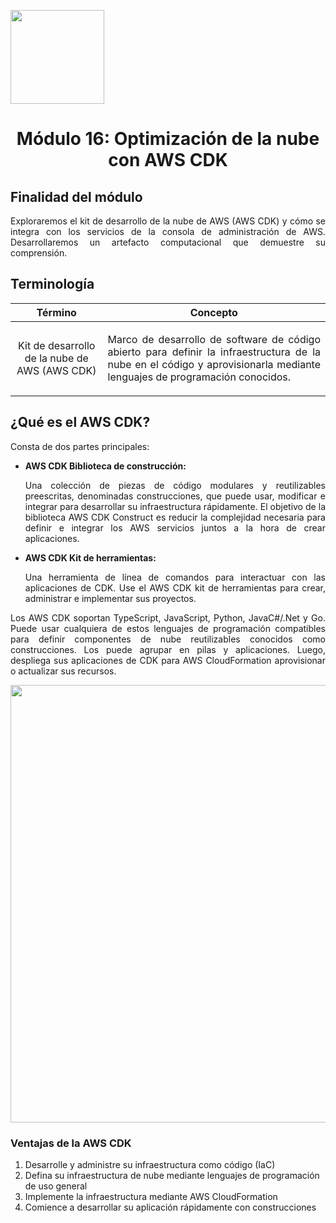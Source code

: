 <p align="left">
  <img src="https://semanadelcannabis.cayetano.edu.pe/assets/img/logo-upch.png" width="150">
  <h1 align="center">Módulo 16: Optimización de la nube con AWS CDK</h1>
</p>

## Finalidad del módulo
<p align="justify">
Exploraremos el kit de desarrollo de la nube de AWS (AWS CDK) y cómo se integra con los servicios de la consola de administración de AWS. Desarrollaremos un artefacto computacional que demuestre su comprensión.</p>

## Terminología
| Término  | Concepto  |
| :------------: | :------------: |
| Kit de desarrollo de la nube de AWS (AWS CDK)  | <p align="justify">Marco de desarrollo de software de código abierto para definir la infraestructura de la nube en el código y aprovisionarla mediante lenguajes de programación conocidos.</p>  |

## ¿Qué es el AWS CDK?
Consta de dos partes principales:

- **AWS CDK Biblioteca de construcción:** <p align="justify">Una colección de piezas de código modulares y reutilizables preescritas, denominadas construcciones, que puede usar, modificar e integrar para desarrollar su infraestructura rápidamente. El objetivo de la biblioteca AWS CDK Construct es reducir la complejidad necesaria para definir e integrar los AWS servicios juntos a la hora de crear aplicaciones.</p>

- **AWS CDK Kit de herramientas:** <p align="justify">Una herramienta de línea de comandos para interactuar con las aplicaciones de CDK. Use el AWS CDK kit de herramientas para crear, administrar e implementar sus proyectos.</p>

<p align="justify">
Los AWS CDK soportan TypeScript, JavaScript, Python, JavaC#/.Net y Go. Puede usar cualquiera de estos lenguajes de programación compatibles para definir componentes de nube reutilizables conocidos como construcciones. Los puede agrupar en pilas y aplicaciones. Luego, despliega sus aplicaciones de CDK para AWS CloudFormation aprovisionar o actualizar sus recursos.</p>

<p align= "center">
  <img src="https://github.com/EdwinJaraOFC/CDRPersonal/assets/150296803/7992aecb-ce66-4dcd-9678-2cc877b64a9a" width="700">
</p>

### Ventajas de la AWS CDK

1. Desarrolle y administre su infraestructura como código (IaC)
2. Defina su infraestructura de nube mediante lenguajes de programación de uso general
3. Implemente la infraestructura mediante AWS CloudFormation
4. Comience a desarrollar su aplicación rápidamente con construcciones
